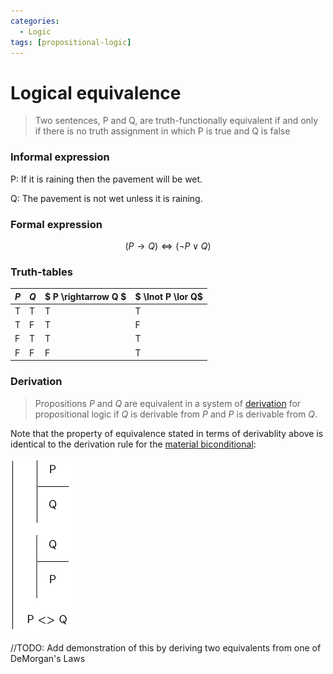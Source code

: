 ```yaml
---
categories:
  - Logic
tags: [propositional-logic]
---
```


# Logical equivalence

> Two sentences, P and Q, are truth-functionally equivalent if and only if there is no truth assignment in which P is true and Q is false

### Informal expression

P: If it is raining then the pavement will be wet.

Q: The pavement is not wet unless it is raining.

### Formal expression

$$
(P \rightarrow Q) \Leftrightarrow (\lnot P \lor Q)
$$

### Truth-tables

| $P$ | $Q$ | $ P \rightarrow Q $ | $ \lnot P \lor Q$ |
| --- | --- | ------------------- | ----------------- |
| T   | T   | T                   | T                 |
| T   | F   | T                   | F                 |
| F   | T   | T                   | T                 |
| F   | F   | F                   | T                 |

### Derivation

> Propositions $P$ and $Q$ are equivalent in a system of [derivation](Formal%20proofs%20in%20propositional%20logic.md) for propositional logic if $Q$ is derivable from $P$ and $P$ is derivable from $Q$.

Note that the property of equivalence stated in terms of derivablity above is identical to the derivation rule for the [material biconditional](/Logic/Proofs/Biconditional_Introduction.md):

![bi-intro.png](/img/bi-intro.png)

//TODO: Add demonstration of this by deriving two equivalents from one of DeMorgan's Laws
